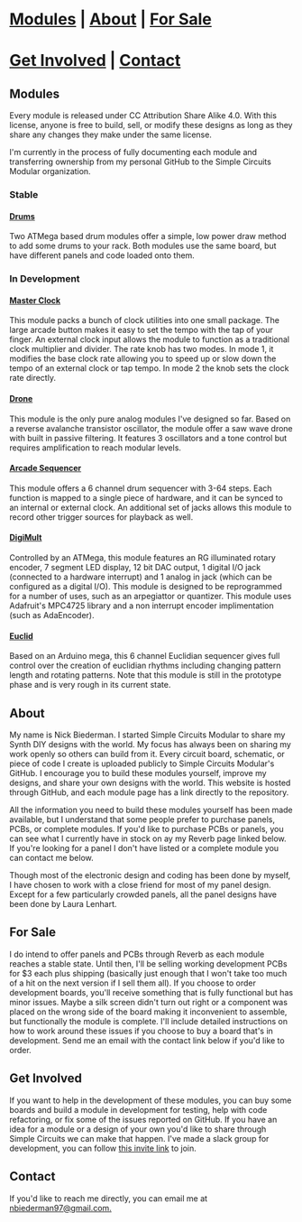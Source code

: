 # [Modules](#modules) | [About](#about) | [For Sale](#for-sale)
# [Get Involved](#get-involved) | [Contact](#contact)

## Modules

Every module is released under CC Attribution Share Alike 4.0. With this license, anyone is free to build, sell, or modify these designs as long as they share any changes they make under the same license.

I'm currently in the process of fully documenting each module and transferring ownership from my personal GitHub to the Simple Circuits Modular organization. 

### Stable

#### [Drums](https://simplecircuitsmodular.github.io/drums/)

Two ATMega based drum modules offer a simple, low power draw method to add some drums to your rack. Both modules use the same board, but have different panels and code loaded onto them.

### In Development

#### [Master Clock](https://simplecircuitsmodular.github.io/masterClock/)

This module packs a bunch of clock utilities into one small package. The large arcade button makes it easy to set the tempo with the tap of your finger. An external clock input allows the module to function as a traditional clock multiplier and divider. The rate knob has two modes. In mode 1, it modifies the base clock rate allowing you to speed up or slow down the tempo of an external clock or tap tempo. In mode 2 the knob sets the clock rate directly.

#### [Drone](https://simplecircuitsmodular.github.io/drone/)

This module is the only pure analog modules I've designed so far. Based on a reverse avalanche transistor oscillator, the module offer a saw wave drone with built in passive filtering. It features 3 oscillators and a tone control but requires amplification to reach modular levels.

#### [Arcade Sequencer](https://simplecircuitsmodular.github.io/bads/)

This module offers a 6 channel drum sequencer with 3-64 steps. Each function is mapped to a single piece of hardware, and it can be synced to an internal or external clock. An additional set of jacks allows this module to record other trigger sources for playback as well.

#### [DigiMult](https://simplecircuitsmodular.github.io/DigiMult)

Controlled by an ATMega, this module features an RG illuminated rotary encoder, 7 segment LED display, 12 bit DAC output, 1 digital I/O jack (connected to a hardware interrupt) and 1 analog in jack (which can be configured as a digital I/O). This module is designed to be reprogrammed for a number of uses, such as an arpegiattor or quantizer. This module uses Adafruit's MPC4725 library and a non interrupt encoder implimentation (such as AdaEncoder).

#### [Euclid](https://simplecircuitsmodular.github.io/euclid)

Based on an Arduino mega, this 6 channel Euclidian sequencer gives full control over the creation of euclidian rhythms including changing pattern length and rotating patterns. Note that this module is still in the prototype phase and is very rough in its current state.

## About

My name is Nick Biederman. I started Simple Circuits Modular to share my Synth DIY designs with the world. My focus has always been on sharing my work openly so others can build from it. Every circuit board, schematic, or piece of code I create is uploaded publicly to Simple Circuits Modular's GitHub. I encourage you to build these modules yourself, improve my designs, and share your own designs with the world. This website is hosted through GitHub, and each module page has a link directly to the repository.

All the information you need to build these modules yourself has been made available, but I understand that some people prefer to purchase panels, PCBs, or complete modules. If you'd like to purchase PCBs or panels, you can see what I currently have in stock on ay my Reverb page linked below. If you're looking for a panel I don't have listed or a complete module you can contact me below. 

Though most of the electronic design and coding has been done by myself, I have chosen to work with a close friend for most of my panel design. Except for a few particularly crowded panels, all the panel designs have been done by Laura Lenhart.

## For Sale

I do intend to offer panels and PCBs through Reverb as each module reaches a stable state. Until then, I'll be selling working development PCBs for $3 each plus shipping (basically just enough that I won't take too much of a hit on the next version if I sell them all). If you choose to order development boards, you'll receive something that is fully functional but has minor issues. Maybe a silk screen didn't turn out right or a component was placed on the wrong side of the board making it inconvenient to assemble, but functionally the module is complete. I'll include detailed instructions on how to work around these issues if you choose to buy a board that's in development. Send me an email with the contact link below if you'd like to order.

## Get Involved

If you want to help in the development of these modules, you can buy some boards and build a module in development for testing, help with code refactoring, or fix some of the issues reported on GitHub. If you have an idea for a module or a design of your own you'd like to share through Simple Circuits we can make that happen. I've made a slack group for development, you can follow [this invite link](https://join.slack.com/t/simplecircuitsmodular/shared_invite/enQtNDA2MjA1NTI0Njk0LTMwMDQ2Y2NkZjU1NGY2YmE0NDJjZDY1YjA2ZmY0MzNmNGMyMjNjNDM0MTk4MjRjYWIxNmI4ZWFiYjZjYzUwMjU) to join. 

## Contact

If you'd like to reach me directly, you can email me at [nbiederman97@gmail.com.](mailto:nbiederman97@gmail.com)
